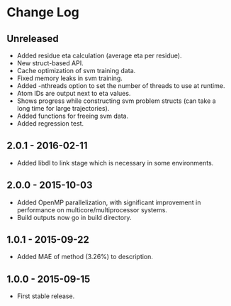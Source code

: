 # Change Log

## Unreleased
- Added residue eta calculation (average eta per residue).
- New struct-based API.
- Cache optimization of svm training data.
- Fixed memory leaks in svm training.
- Added -nthreads option to set the number of threads to use at runtime.
- Atom IDs are output next to eta values.
- Shows progress while constructing svm problem structs (can take a long time for large trajectories).
- Added functions for freeing svm data.
- Added regression test.

## 2.0.1 - 2016-02-11
- Added libdl to link stage which is necessary in some environments.

## 2.0.0 - 2015-10-03
- Added OpenMP parallelization, with significant improvement in performance on multicore/multiprocessor systems.
- Build outputs now go in build directory.

## 1.0.1 - 2015-09-22
- Added MAE of method (3.26%) to description.

## 1.0.0 - 2015-09-15
- First stable release.
